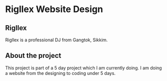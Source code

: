 # Rigllex Website Design

## Rigllex

Rigllex is a professional DJ from Gangtok, Sikkim.

## About the project

This project is part of a 5 day project which I am currently doing. I am doing a website from the designing to coding under 5 days.
